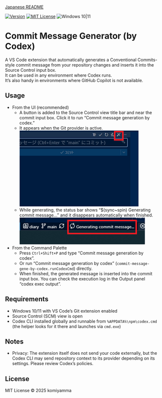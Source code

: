 [Japanese README](README.ja.md)

[![Version](https://img.shields.io/badge/version-v0.2.2-4094ff.svg)](https://marketplace.visualstudio.com/items?itemName=komiyamma.commit-message-gene-by-codex)
[![MIT License](https://img.shields.io/badge/license-MIT-blue.svg?style=flat)](LICENSE)
![Windows 10|11](https://img.shields.io/badge/Windows-_10_|_11-6479ff.svg?logo=windows&logoColor=white)

# Commit Message Generator (by Codex)

A VS Code extension that automatically generates a Conventional Commits-style commit message from your repository changes and inserts it into the Source Control input box.  
It can be used in any environment where Codex runs.  
It’s also handy in environments where GitHub Copilot is not available.

## Usage

- From the UI (recommended)
  - A button is added to the Source Control view title bar and near the commit input box. Click it to run “Commit message generation by codex.”
  - It appears when the Git provider is active.  
  [![Commit Input Box Button](images/button.png)](images/button.png)
  - While generating, the status bar shows “$(sync~spin) Generating commit message…” and it disappears automatically when finished.  
  [![Commit StatusBar](images/statusbar.png)](images/statusbar.png)
- From the Command Palette
  - Press `Ctrl+Shift+P` and type “Commit message generation by codex”.
  - Or run “Commit message generation by codex” (`commit-message-gene-by-codex.runCodexCmd`) directly.
  - When finished, the generated message is inserted into the commit input box. You can check the execution log in the Output panel “codex exec output”.

## Requirements

- Windows 10/11 with VS Code’s Git extension enabled
- Source Control (SCM) view is open
- Codex CLI installed globally and runnable from `%APPDATA%\npm\codex.cmd` (the helper looks for it there and launches via `cmd.exe`)

## Notes

- Privacy: The extension itself does not send your code externally, but the Codex CLI may send repository context to its provider depending on its settings. Please review Codex’s policies.

## License

MIT License © 2025 komiyamma

